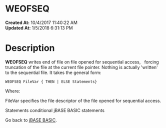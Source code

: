 # WEOFSEQ

**Created At:** 10/4/2017 11:40:22 AM  
**Updated At:** 1/5/2018 6:31:13 PM  


# Description

**WEOFSEQ** writes end of file on file opened for sequential access,   forcing truncation of the file at the current file pointer. Nothing is actually 'written' to the sequential file. It takes the general form:

```
WEOFSEQ FileVar { THEN | ELSE Statements}
```

Where:

FileVar specifies the file descriptor of the file opened for sequential access.

Statements conditional jBASE BASIC statements



Go back to [jBASE BASIC](263498-jbase-basic).
